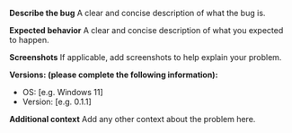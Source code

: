 **Describe the bug**
A clear and concise description of what the bug is.

**Expected behavior**
A clear and concise description of what you expected to happen.

**Screenshots**
If applicable, add screenshots to help explain your problem.

**Versions: (please complete the following information):**
 - OS: [e.g. Windows 11]
 - Version: [e.g. 0.1.1]

**Additional context**
Add any other context about the problem here.
